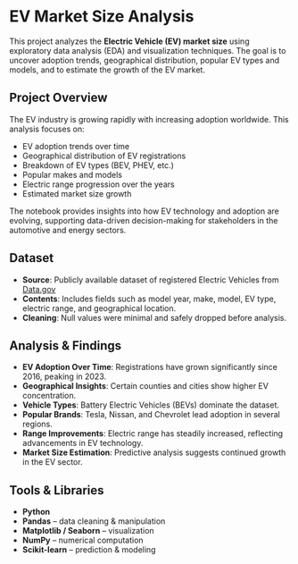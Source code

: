 #  EV Market Size Analysis

This project analyzes the **Electric Vehicle (EV) market size** using exploratory data analysis (EDA) and visualization techniques. The goal is to uncover adoption trends, geographical distribution, popular EV types and models, and to estimate the growth of the EV market.

##  Project Overview
The EV industry is growing rapidly with increasing adoption worldwide. This analysis focuses on:
- EV adoption trends over time  
- Geographical distribution of EV registrations  
- Breakdown of EV types (BEV, PHEV, etc.)  
- Popular makes and models  
- Electric range progression over the years  
- Estimated market size growth  

The notebook provides insights into how EV technology and adoption are evolving, supporting data-driven decision-making for stakeholders in the automotive and energy sectors.

## Dataset
- **Source**: Publicly available dataset of registered Electric Vehicles from [Data.gov](https://data.gov/)
- **Contents**: Includes fields such as model year, make, model, EV type, electric range, and geographical location.  
- **Cleaning**: Null values were minimal and safely dropped before analysis.  

##  Analysis & Findings
- **EV Adoption Over Time**: Registrations have grown significantly since 2016, peaking in 2023.  
- **Geographical Insights**: Certain counties and cities show higher EV concentration.  
- **Vehicle Types**: Battery Electric Vehicles (BEVs) dominate the dataset.  
- **Popular Brands**: Tesla, Nissan, and Chevrolet lead adoption in several regions.  
- **Range Improvements**: Electric range has steadily increased, reflecting advancements in EV technology.  
- **Market Size Estimation**: Predictive analysis suggests continued growth in the EV sector.  

##  Tools & Libraries
- **Python**  
- **Pandas** – data cleaning & manipulation  
- **Matplotlib / Seaborn** – visualization  
- **NumPy** – numerical computation  
- **Scikit-learn** – prediction & modeling  

